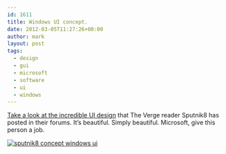 ```yaml
---
id: 1611
title: Windows UI concept.
date: 2012-03-05T11:27:26+00:00
author: mark
layout: post
tags:
  - design
  - gui
  - microsoft
  - software
  - ui
  - windows
---
```

[Take a look at the incredible UI design](http://www.theverge.com/2012/2/24/2822891/windows-desktop-ui-concept) that The Verge reader Sputnik8 has posted in their forums. It&#8217;s beautiful. Simply beautiful. Microsoft, give this person a job.

[<img class="aligncenter size-full wp-image-1612" title="sputnik8 concept windows ui" src="/images/fromwp/2012/03/sputnik8-concept-windows-desktop.jpg" alt="sputnik8 concept windows ui" width="520" height="325" srcset="/images/fromwp/2012/03/sputnik8-concept-windows-desktop.jpg 520w, /images/fromwp/2012/03/sputnik8-concept-windows-desktop-300x187.jpg 300w" sizes="(max-width: 520px) 100vw, 520px" />](http://www.theverge.com/2012/2/24/2822891/windows-desktop-ui-concept)